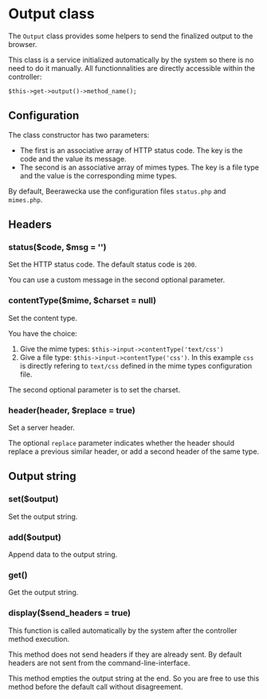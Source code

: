 # Output class

The `Output` class provides some helpers to send the finalized output
to the browser.

This class is a service initialized automatically by the system 
so there is no need to do it manually. All functionnalities are directly 
accessible within the controller:

    $this->get->output()->method_name();

## Configuration

The class constructor has two parameters:

- The first is an associative array of HTTP status code.
The key is the code and the value its message.
- The second is an associative array of mimes types.
The key is a file type and the value is the corresponding mime types.

By default, Beerawecka use the configuration files `status.php` and
`mimes.php`.

## Headers

### status($code, $msg = '')

Set the HTTP status code.
The default status code is `200`.

You can use a custom message in the second optional parameter.

### contentType($mime, $charset = null)

Set the content type.

You have the choice:

1. Give the mime types: `$this->input->contentType('text/css')`
2. Give a file type: `$this->input->contentType('css')`.
In this example `css` is directly refering to `text/css` defined in the mime types
configuration file.

The second optional parameter is to set the charset.

### header(header, $replace = true)

Set a server header.

The optional `replace` parameter indicates whether
the header should replace a previous similar header,
or add a second header of the same type.

## Output string

### set($output)

Set the output string.

### add($output)

Append data to the output string.

### get()

Get the output string.

### display($send_headers = true)

This function is called automatically by the system after
the controller method execution.

This method does not send headers if they are already sent.
By default headers are not sent from the command-line-interface.

This method empties the output string at the end. So you are free
to use this method before the default call without disagreement.
